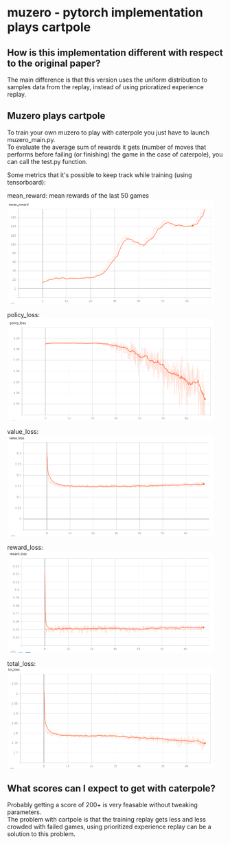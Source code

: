 # muzero - pytorch implementation plays cartpole

## How is this implementation different with respect to the original paper? 
The main difference is that this version uses the uniform distribution to samples data from the replay, instead of using prioratized experience replay.<br>

## Muzero plays cartpole

To train your own muzero to play with caterpole you just have to launch muzero_main.py. <br>
To evaluate the average sum of rewards it gets (number of moves that performs before failing (or finishing) the game in the case of caterpole), you can call the test.py function.<br>

Some metrics that it's possible to keep track while training (using tensorboard):

mean_reward: mean rewards of the last 50 games <br>
<img src="https://github.com/Atze00/muzero/blob/main/images/mean_reward.png" width="480">

policy_loss:<br>
<img src="https://github.com/Atze00/muzero/blob/main/images/policy_loss.png" width="480">

value_loss:<br>
<img src="https://github.com/Atze00/muzero/blob/main/images/value_loss.png" width="480">

reward_loss:<br>
<img src="https://github.com/Atze00/muzero/blob/main/images/reward_loss.png" width="480">

total_loss:<br>
<img src="https://github.com/Atze00/muzero/blob/main/images/total_loss.png" width="480">

## What scores can I expect to get with caterpole?

Probably getting a score of 200+ is very feasable without tweaking parameters. <br>
The problem with cartpole is that the training replay gets less and less crowded with failed games, using prioritized experience replay can be a solution to this problem.<br>
